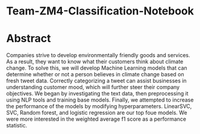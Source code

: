 # Team-ZM4-Classification-Notebook

# Abstract

Companies strive to develop environmentally friendly goods and services. As a result, they want to know what their customers think about climate change. To solve this, we will develop Machine Learning models that can determine whether or not a person believes in climate change based on fresh tweet data. Correctly categorizing a tweet can assist businesses in understanding customer mood, which will further steer their company objectives. We began by investigating the text data, then preprocessing it using NLP tools and training base models. Finally, we attempted to increase the performance of the models by modifying hyperparameters. LinearSVC, SVC, Random forest, and logistic regression are our top foue models. We were more interested in the weighted average f1 score as a performance statistic.
